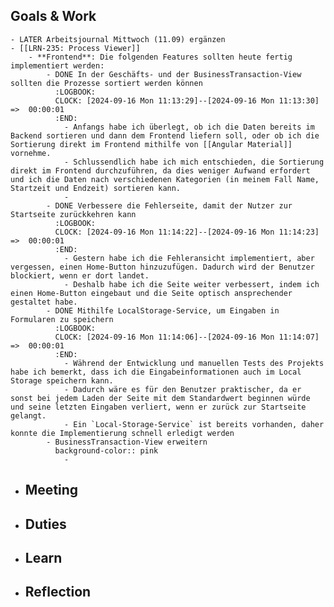 ## Goals & Work
	- LATER Arbeitsjournal Mittwoch (11.09) ergänzen
	- [[LRN-235: Process Viewer]]
		- **Frontend**: Die folgenden Features sollten heute fertig implementiert werden:
			- DONE In der Geschäfts- und der BusinessTransaction-View sollten die Prozesse sortiert werden können
			  :LOGBOOK:
			  CLOCK: [2024-09-16 Mon 11:13:29]--[2024-09-16 Mon 11:13:30] =>  00:00:01
			  :END:
				- Anfangs habe ich überlegt, ob ich die Daten bereits im Backend sortieren und dann dem Frontend liefern soll, oder ob ich die Sortierung direkt im Frontend mithilfe von [[Angular Material]] vornehme.
				- Schlussendlich habe ich mich entschieden, die Sortierung direkt im Frontend durchzuführen, da dies weniger Aufwand erfordert und ich die Daten nach verschiedenen Kategorien (in meinem Fall Name, Startzeit und Endzeit) sortieren kann.
				-
			- DONE Verbessere die Fehlerseite, damit der Nutzer zur Startseite zurückkehren kann
			  :LOGBOOK:
			  CLOCK: [2024-09-16 Mon 11:14:22]--[2024-09-16 Mon 11:14:23] =>  00:00:01
			  :END:
				- Gestern habe ich die Fehleransicht implementiert, aber vergessen, einen Home-Button hinzuzufügen. Dadurch wird der Benutzer blockiert, wenn er dort landet.
				- Deshalb habe ich die Seite weiter verbessert, indem ich einen Home-Button eingebaut und die Seite optisch ansprechender gestaltet habe.
			- DONE Mithilfe LocalStorage-Service, um Eingaben in Formularen zu speichern
			  :LOGBOOK:
			  CLOCK: [2024-09-16 Mon 11:14:06]--[2024-09-16 Mon 11:14:07] =>  00:00:01
			  :END:
				- Während der Entwicklung und manuellen Tests des Projekts habe ich bemerkt, dass ich die Eingabeinformationen auch im Local Storage speichern kann.
				- Dadurch wäre es für den Benutzer praktischer, da er sonst bei jedem Laden der Seite mit dem Standardwert beginnen würde und seine letzten Eingaben verliert, wenn er zurück zur Startseite gelangt.
				- Ein `Local-Storage-Service` ist bereits vorhanden, daher konnte die Implementierung schnell erledigt werden
			- BusinessTransaction-View erweitern
			  background-color:: pink
				-
- ## Meeting
- ## Duties
- ## Learn
- ## Reflection